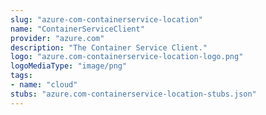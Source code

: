 ```yaml
---
slug: "azure-com-containerservice-location"
name: "ContainerServiceClient"
provider: "azure.com"
description: "The Container Service Client."
logo: "azure.com-containerservice-location-logo.png"
logoMediaType: "image/png"
tags:
- name: "cloud"
stubs: "azure.com-containerservice-location-stubs.json"
---
```

